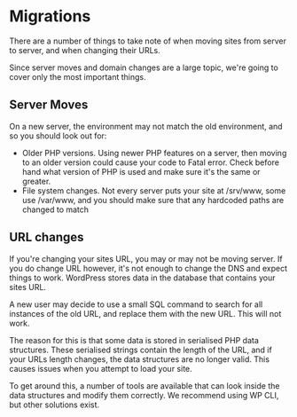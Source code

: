 # Migrations

There are a number of things to take note of when moving sites from server to server, and when changing their URLs.

Since server moves and domain changes are a large topic, we're going to cover only the most important things.

## Server Moves

On a new server, the environment may not match the old environment, and so you should look out for:

 - Older PHP versions. Using newer PHP features on a server, then moving to an older version could cause your code to Fatal error. Check before hand what version of PHP is used and make sure it's the same or greater.
 - File system changes. Not every server puts your site at /srv/www, some use /var/www, and you should make sure that any hardcoded paths are changed to match

## URL changes

If you're changing your sites URL, you may or may not be moving server. If you do change URL however, it's not enough to change the DNS and expect things to work. WordPress stores data in the database that contains your sites URL.

A new user may decide to use a small SQL command to search for all instances of the old URL, and replace them with the new URL. This will not work.

The reason for this is that some data is stored in serialised PHP data structures. These serialised strings contain the length of the URL, and if your URLs length changes, the data structures are no longer valid. This causes issues when you attempt to load your site.

To get around this, a number of tools are available that can look inside the data structures and modify them correctly. We recommend using WP CLI, but other solutions exist.

